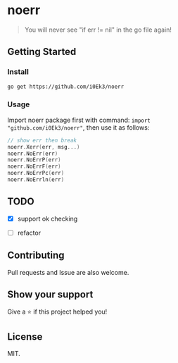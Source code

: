# noerr

> You will never see &#34;if err != nil&#34; in the go file again!

## Getting Started

### Install

```sh
go get https://github.com/i0Ek3/noerr
```

### Usage

Import noerr package first with command: `import "github.com/i0Ek3/noerr"`, then use it as follows:

```Go
// show err then break
noerr.Xerr(err, msg...)
noerr.NoErr(err)
noerr.NoErrP(err)
noerr.NoErrF(err)
noerr.NoErrPc(err)
noerr.NoErrln(err)
```

## TODO

- [x] support ok checking
- [ ] refactor


## Contributing

Pull requests and Issue are also welcome.

## Show your support

Give a ⭐️ if this project helped you!

## License

MIT.

